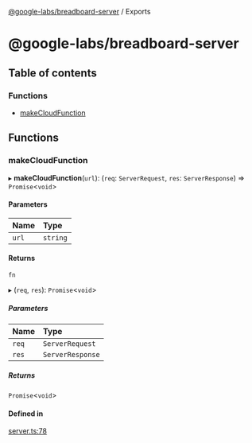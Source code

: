 [@google-labs/breadboard-server](README.md) / Exports

# @google-labs/breadboard-server

## Table of contents

### Functions

- [makeCloudFunction](modules.md#makecloudfunction)

## Functions

### makeCloudFunction

▸ **makeCloudFunction**(`url`): (`req`: `ServerRequest`, `res`: `ServerResponse`) => `Promise`<`void`\>

#### Parameters

| Name | Type |
| :------ | :------ |
| `url` | `string` |

#### Returns

`fn`

▸ (`req`, `res`): `Promise`<`void`\>

##### Parameters

| Name | Type |
| :------ | :------ |
| `req` | `ServerRequest` |
| `res` | `ServerResponse` |

##### Returns

`Promise`<`void`\>

#### Defined in

[server.ts:78](https://github.com/google/labs-prototypes/blob/5114223/seeds/breadboard-server/src/server.ts#L78)
